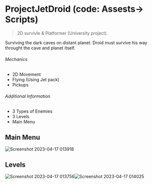 # ProjectJetDroid (code: Assests-> Scripts)

> 2D survivle & Platformer (University project).

Surviving the dark caves on distant planet. Droid must survive his way throught the cave and planet itself.

###### Mechanics
- 2D Movement
- Flying (Using Jet pack)
- Pickups

###### Additional Information
- 3 Types of Enemies
- 3 Levels
- Main Menu

## Main Menu
![Screenshot 2023-04-17 013918](https://user-images.githubusercontent.com/63305439/232340282-b4b05915-f9cc-4bb9-b2a4-6e540555661c.jpg)

## Levels
![Screenshot 2023-04-17 013756](https://user-images.githubusercontent.com/63305439/232340294-58aa79ac-3351-4094-9061-a1be1bed969a.jpg)![Screenshot 2023-04-17 014025](https://user-images.githubusercontent.com/63305439/232340297-1b343deb-d003-4652-9708-61018bb66e8d.jpg)

